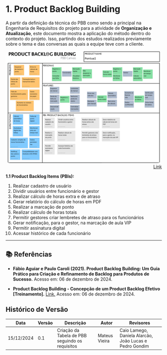 # 1. Product Backlog Building

A partir da definição da técnica do PBB como sendo a principal na Engenharia de Requisitos do projeto para a atividade de **Organização e Atualização**, este documento mostra a aplicação do método dentro do contexto do projeto. Isso, partindo dos estudos realizados previamente sobre o tema e das conversas as quais a equipe teve com a cliente.

<div align="center">
    <a target="_blank" href="https://www.figma.com/board/v3kWX9MwLe90r7YMZYg2bv/PBB---Pontual?node-id=0-1&t=V2qqCBaPOzMJcBHK-1">
        <img style="border-radius: 15px;" src="/assets/pbb.png" alt="Tabela do Product Backlog Building (PBB)" />
    </a>
</div>
<div align="right">
    <a target="_blank" href="https://www.figma.com/board/v3kWX9MwLe90r7YMZYg2bv/PBB---Pontual?node-id=0-1&t=V2qqCBaPOzMJcBHK-1">
        Link
    </a>
</div>

**1.1 Product Backlog Items (PBIs):**

1. Realizar cadastro de usuário
2. Dividir usuários entre funcionário e gestor
3. Realizar cálculo de horas extra e de atraso
4. Gerar relatório do cálculo de horas em PDF
5. Realizar a marcação de ponto
6. Realizar cálculo de horas totais
7. Permitir gestores criar lembretes de atraso para os funcionários
8. Gerar notificação, para o gestor, na marcação de aula VIP
9. Permitir assinatura digital
10. Acessar histórico de cada funcionário

---

## 📚 Referências

- **Fábio Aguiar e Paulo Caroli (2021). Product Backlog Building: Um Guia Prático para Criação e Refinamento de Backlog para Produtos de Sucesso.** Acesso em: 06 de dezembro de 2024.

- **Product Backlog Building - Concepção de um Product Backlog Efetivo [Treinamento].** <a target="_blank" href="https://www.productbacklogbuilding.com/slides/PBB.pdf">Link.</a> Acesso em: 06 de dezembro de 2024.

## Histórico de Versão

Data       | Versão | Descrição                                                | Autor                      | Revisores
---------- | ------ | -------------------------------------------------------- | -------------------------- | ----------------------------------------
15/12/2024 | 0.1    | Criação da Tabela de PBB seguindo os requisitos | Mateus Vieira | Caio Lamego, Daniela Alarcão, João Lucas e Pedro Gondim
